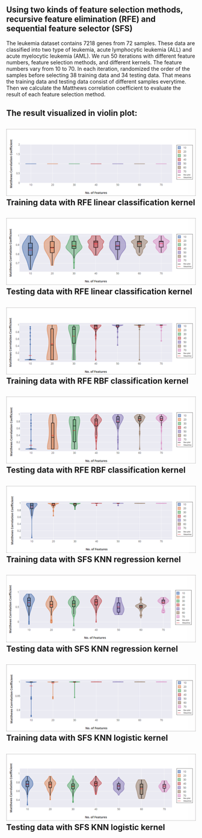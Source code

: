 ## Using two kinds of feature selection methods, recursive feature elimination (RFE) and sequential feature selector (SFS)   
The leukemia dataset contains 7218 genes from 72 samples. These data are classified into two type of leukemia, acute 
lymphocytic leukemia (ALL) and acute myelocytic leukemia (AML).
We run 50 iterations with different feature numbers, feature selection methods, and different kernels. 
The feature numbers vary from 10 to 70. In each iteration, randomized the order of the samples before selecting 
38 training data and 34 testing data.  That means the training data and testing data consist of different samples 
everytime. Then we calculate the Matthews correlation coefficient to evaluate the result of each feature selection method.
## The result visualized in violin plot:
![01](https://github.com/ElektrischesSchaf/Leukemia_prediction_with_SVM/blob/master/violin_plot/Training_RFE_Linear_Classification_Kernel.PNG)  
Training data with RFE linear classification kernel
---
![02](https://github.com/ElektrischesSchaf/Leukemia_prediction_with_SVM/blob/master/violin_plot/Testing_RFE_Linear_Classification_Kernel.PNG)
Testing data with RFE linear classification kernel
---
![03](https://github.com/ElektrischesSchaf/Leukemia_prediction_with_SVM/blob/master/violin_plot/Training_RFE_RBF_Classification_Kernel.PNG)
Training data with RFE RBF classification kernel
---
![04](https://github.com/ElektrischesSchaf/Leukemia_prediction_with_SVM/blob/master/violin_plot/Testing_RFE_RBF_Classification_Kernel.PNG)
Testing data with RFE RBF classification kernel
---
![05](https://github.com/ElektrischesSchaf/Leukemia_prediction_with_SVM/blob/master/violin_plot/Training_SFS_KNN_Regression_Kernel.PNG)
Training data with SFS KNN regression kernel
---
![06](https://github.com/ElektrischesSchaf/Leukemia_prediction_with_SVM/blob/master/violin_plot/Testing_SFS_KNN_Regression_Kernel.PNG)
Testing data with SFS KNN regression kernel
---
![07](https://github.com/ElektrischesSchaf/Leukemia_prediction_with_SVM/blob/master/violin_plot/Training_SFS_Logistic_Regression_Kernel.PNG)
Training data with SFS KNN logistic kernel
---
![08](https://github.com/ElektrischesSchaf/Leukemia_prediction_with_SVM/blob/master/violin_plot/Testing_SFS_Logistic_Regression_Kernel.PNG)
Testing data with SFS KNN logistic kernel
---